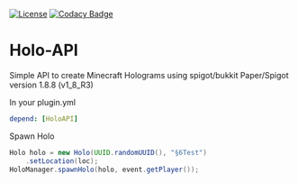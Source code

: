 [![License](https://img.shields.io/github/license/Blackoutburst/Holo-API.svg)](LICENSE)
[![Codacy Badge](https://app.codacy.com/project/badge/Grade/25425037816047b480a91a3e2b4119b7)](https://www.codacy.com/gh/Blackoutburst/Holo-API/dashboard?utm_source=github.com&amp;utm_medium=referral&amp;utm_content=Blackoutburst/Holo-API&amp;utm_campaign=Badge_Grade)

# Holo-API
Simple API to create Minecraft Holograms using spigot/bukkit 
Paper/Spigot version 1.8.8 (v1_8_R3)

In your plugin.yml
```yml
depend: [HoloAPI]
```

Spawn Holo

```java
Holo holo = new Holo(UUID.randomUUID(), "§6Test")
    .setLocation(loc);
HoloManager.spawnHolo(holo, event.getPlayer());
```
